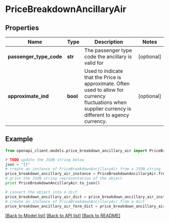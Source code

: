 # PriceBreakdownAncillaryAir


## Properties
Name | Type | Description | Notes
------------ | ------------- | ------------- | -------------
**passenger_type_code** | **str** | The passenger type code the ancillary is valid for | [optional] 
**approximate_ind** | **bool** | Used to indicate that the Price is approximate. Often used to allow for currency fluctuations when supplier currency is different to agency currency. | [optional] 

## Example

```python
from openapi_client.models.price_breakdown_ancillary_air import PriceBreakdownAncillaryAir

# TODO update the JSON string below
json = "{}"
# create an instance of PriceBreakdownAncillaryAir from a JSON string
price_breakdown_ancillary_air_instance = PriceBreakdownAncillaryAir.from_json(json)
# print the JSON string representation of the object
print PriceBreakdownAncillaryAir.to_json()

# convert the object into a dict
price_breakdown_ancillary_air_dict = price_breakdown_ancillary_air_instance.to_dict()
# create an instance of PriceBreakdownAncillaryAir from a dict
price_breakdown_ancillary_air_form_dict = price_breakdown_ancillary_air.from_dict(price_breakdown_ancillary_air_dict)
```
[[Back to Model list]](../README.md#documentation-for-models) [[Back to API list]](../README.md#documentation-for-api-endpoints) [[Back to README]](../README.md)


